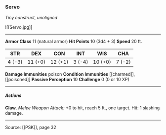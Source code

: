 ### Servo
_Tiny construct, unaligned_

![[Servo.jpg]]




---

**Armor Class** 11 (natural armor)
**Hit Points** 10 (3d4 + 3)
**Speed** 20 ft.

| STR     | DEX     | CON     | INT     | WIS     | CHA     |
|---------|---------|---------|---------|---------|---------|
| 4 (-3) | 11 (+0) | 12 (+1) | 3 (-4) | 10 (+0) | 7 (-2) |

**Damage Immunities** poison
**Condition Immunities** [[charmed]], [[poisoned]]
**Passive Perception** 10
**Challenge** 0 (0 or 10 XP)

---

##### Actions
**Claw**. _Melee Weapon Attack:_ +0 to hit, reach 5 ft., one target. Hit: 1 slashing damage.


---

Source: [[PSK]], page 32